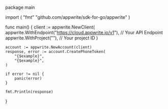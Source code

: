 package main

import (
    "fmt"
	"github.com/appwrite/sdk-for-go/appwrite"
)

func main() {
	client := appwrite.NewClient(
        appwrite.WithEndpoint("https://cloud.appwrite.io/v1"), // Your API Endpoint
        appwrite.WithProject(""), // Your project ID
    )

    account := appwrite.NewAccount(client)
    response, error := account.CreatePhoneToken(
        "{$example}",
        "{$example}",
    )

    if error != nil {
        panic(error)
    }

    fmt.Println(response)
}
